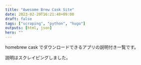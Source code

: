 ```yaml
---
title: "Awesome Brew Cask Site"
date: 2023-02-20T16:21:48+09:00
draft: false
tags: ["scraping", "python", "hugo"]
outputs: [html, json]
hero: ""
---
```


homebrew cask でダウンロードできるアプリの説明付き一覧です。

説明はスクレイピングしました。
